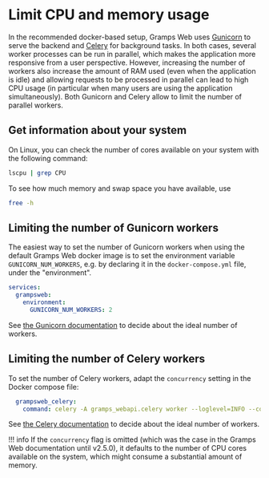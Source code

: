 # Limit CPU and memory usage

In the recommended docker-based setup, Gramps Web uses [Gunicorn](https://gunicorn.org/) to serve the
backend and [Celery](https://docs.celeryq.dev) for background tasks. In both cases, several worker
processes can be run in parallel, which makes the application more responsive from a user perspective.
However, increasing the number of workers also increase the amount of RAM used (even when the application is idle)
and allowing requests to be processed in parallel can lead to high CPU usage (in particular when many users
are using the application simultaneously). Both Gunicorn and Celery allow to limit the number of parallel workers.

## Get information about your system

On Linux, you can check the number of cores available on your system with the following command:

```bash
lscpu | grep CPU
```

To see how much memory and swap space you have available, use

```bash
free -h
```


## Limiting the number of Gunicorn workers

The easiest way to set the number of Gunicorn workers when using the default Gramps Web
docker image is to set the environment variable `GUNICORN_NUM_WORKERS`, e.g. by declaring it
in the `docker-compose.yml` file,
under the "environment".

```yaml
services:
  grampsweb:
    environment:
      GUNICORN_NUM_WORKERS: 2
```

See [the Gunicorn documentation](https://docs.gunicorn.org/en/stable/design.html#how-many-workers) to decide
about the ideal number of workers.



## Limiting the number of Celery workers

To set the number of Celery workers, adapt the `concurrency` setting in the Docker compose file:

```yaml
  grampsweb_celery:
    command: celery -A gramps_webapi.celery worker --loglevel=INFO --concurrency=2
```

See [the Celery documentation](https://docs.celeryq.dev/en/stable/userguide/workers.html#concurrency) to decide
about the ideal number of workers.

!!! info
    If the `concurrency` flag is omitted (which was the case in the Gramps Web documentation until v2.5.0), it
    defaults to the number of CPU cores available on the system, which might consume a substantial amount of memory.